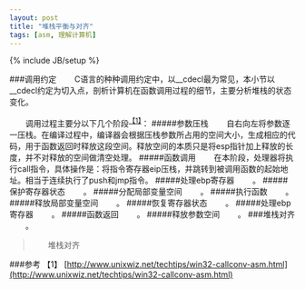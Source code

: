 ```yaml
---
layout: post
title: "堆栈平衡与对齐"
tags: [asm, 理解计算机]
---
```

{% include JB/setup %}

###调用约定
　　C语言的种种调用约定中，以__cdecl最为常见，本小节以__cdecl约定为切入点，剖析计算机在函数调用过程的细节，主要分析堆栈的状态变化。

　　调用过程主要分以下几个阶段<sup>[【1】](#【1】)</sup>：
#####参数压栈
　　自右向左将参数逐一压栈。在编译过程中，编译器会根据压栈参数所占用的空间大小，生成相应的代码，用于函数返回时释放这段空间。释放空间的本质只是将esp指针加上释放的长度，并不对释放的空间做清空处理。
#####函数调用
　　在本阶段，处理器将执行call指令，具体操作是：将指令寄存器eip压栈，并跳转到被调用函数的起始地址。相当于连续执行了push和jmp指令。
#####处理ebp寄存器
　　。
#####保护寄存器状态
　　。
#####分配局部变量空间
　　。
#####执行函数
　　。
#####释放局部变量空间
　　。
#####恢复寄存器状态
　　。
#####处理ebp寄存器
　　。
#####函数返回
　　。
#####释放参数空间
　　。
###堆栈对齐
　　。
>　　堆栈对齐

###参考
<span id="【1】"></span>【1】 [http://www.unixwiz.net/techtips/win32-callconv-asm.html](http://www.unixwiz.net/techtips/win32-callconv-asm.html)
